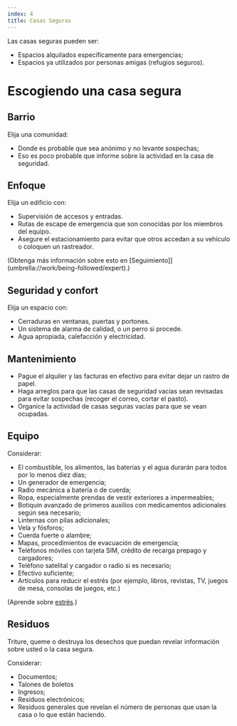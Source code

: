 ```yaml
---
index: 4
title: Casas Seguras
---
```

Las casas seguras pueden ser:

*   Espacios alquilados específicamente para emergencias;
*   Espacios ya utilizados por personas amigas (refugios seguros).

# Escogiendo una casa segura

## Barrio

Elija una comunidad:

*   Donde es probable que sea anónimo y no levante sospechas;
*   Eso es poco probable que informe sobre la actividad en la casa de seguridad.

## Enfoque

Elija un edificio con:

*   Supervisión de accesos y entradas.
*   Rutas de escape de emergencia que son conocidas por los miembros del equipo.
*   Asegure el estacionamiento para evitar que otros accedan a su vehículo o coloquen un rastreador.

(Obtenga más información sobre esto en [Seguimiento]](umbrella://work/being-followed/expert).)

## Seguridad y confort

Elija un espacio con:

*   Cerraduras en ventanas, puertas y portones.
*   Un sistema de alarma de calidad, o un perro si procede.
*   Agua apropiada, calefacción y electricidad.

## Mantenimiento

*   Pague el alquiler y las facturas en efectivo para evitar dejar un rastro de papel.
*   Haga arreglos para que las casas de seguridad vacías sean revisadas para evitar sospechas (recoger el correo, cortar el pasto).
*   Organice la actividad de casas seguras vacías para que se vean ocupadas.

## Equipo

Considerar:

*   El combustible, los alimentos, las baterías y el agua durarán para todos por lo menos diez días;
*   Un generador de emergencia;
*   Radio mecánica a batería o de cuerda;
*   Ropa, especialmente prendas de vestir exteriores a impermeables;
*   Botiquín avanzado de primeros auxilios con medicamentos adicionales según sea necesario;
*   Linternas con pilas adicionales;
*   Vela y fósforos;
*   Cuerda fuerte o alambre;
*   Mapas, procedimientos de evacuación de emergencia;
*   Teléfonos móviles con tarjeta SIM, crédito de recarga prepago y cargadores;
*   Teléfono satelital y cargador o radio si es necesario;
*   Efectivo suficiente;
*   Artículos para reducir el estrés (por ejemplo, libros, revistas, TV, juegos de mesa, consolas de juegos, etc.)

(Aprende sobre [estrés](umbrella://stress/stress/beginner).)

## Residuos

Triture, queme o destruya los desechos que puedan revelar información sobre usted o la casa segura.

Considerar:

*   Documentos;
*   Talones de boletos
*   Ingresos;
*   Residuos electrónicos;
*   Residuos generales que revelan el número de personas que usan la casa o lo que están haciendo.